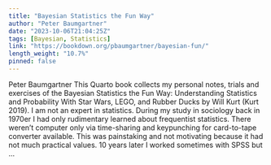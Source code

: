 ```yaml
---
title: "Bayesian Statistics the Fun Way"
author: "Peter Baumgartner"
date: "2023-10-06T21:04:25Z"
tags: [Bayesian, Statistics]
link: "https://bookdown.org/pbaumgartner/bayesian-fun/"
length_weight: "10.7%"
pinned: false
---
```


Peter Baumgartner This Quarto book collects my personal notes, trials and exercises of the Bayesian Statistics the Fun Way: Understanding Statistics and Probability With Star Wars, LEGO, and Rubber Ducks by Will Kurt (Kurt 2019). I am not an expert in statistics. During my study in sociology back in 1970er I had only rudimentary learned about frequentist statistics. There weren’t computer only via time-sharing and keypunching for card-to-tape converter available. This was painstaking and not motivating because it had not much practical values. 10 years later I worked sometimes with SPSS but ...
